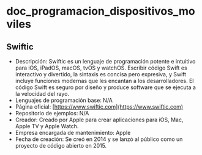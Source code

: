 # doc_programacion_dispositivos_moviles

## Swiftic

- Descripción: Swiftic es un lenguaje de programación potente e intuitivo para iOS, iPadOS, macOS, tvOS y watchOS. Escribir código Swift es interactivo y divertido, la sintaxis es concisa pero expresiva, y Swift incluye funciones modernas que les encantan a los desarrolladores. El código Swift es seguro por diseño y produce software que se ejecuta a la velocidad del rayo.
- Lenguajes de programación base: N/A
- Página oficial: [https://www.swiftic.com](https://www.swiftic.com)
- Repositorio de ejemplos: N/A
- Creador: Creado por Apple para crear aplicaciones para iOS, Mac, Apple TV y Apple Watch. 
- Empresa encargada de mantenimiento: Apple
- Fecha de creación: Se creó en 2014 y se lanzó al público como un proyecto de código abierto en 2015.
